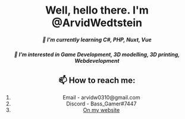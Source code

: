
<h1 align="center">Well, hello there. I'm @ArvidWedtstein</h1>
<h5 align="center">🌱 I’m currently learning C#, PHP, Nuxt, Vue</h2>

<h5 align="center">👀 I’m interested in Game Development, 3D modelling, 3D printing, Webdevelopment</h5>
<h2 align="center">📫 How to reach me: </h6>


<ol align="center">
  <li align="center">Email - arvidw0310@gmail.com</li>
  <li align="center">Discord - Bass_Gamer#7447</li>
  <li align="center"><a href="https://arvidw.space">On my website</a></li>
</ol>





